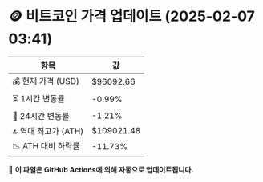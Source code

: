 # 🪙 비트코인 가격 업데이트 (2025-02-07 03:41)

| 항목                | 값 |
|--------------------|----------------|
| 💰 현재 가격 (USD) | $96092.66 |
| ⏳ 1시간 변동률    | -0.99% |
| 📆 24시간 변동률   | -1.21% |
| 🔝 역대 최고가 (ATH) | $109021.48 |
| 📉 ATH 대비 하락률 | -11.73% |

🔄 **이 파일은 GitHub Actions에 의해 자동으로 업데이트됩니다.**
